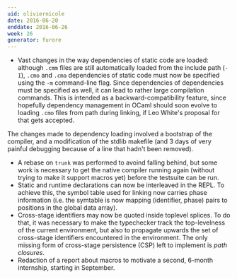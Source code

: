 ```yaml
---
uid: oliviernicole
date: 2016-06-20
enddate: 2016-06-26
week: 26
generator: furore
---
```


* Vast changes in the way dependencies of static code are loaded: although `.cmm` files are still automatically loaded from the include path (`-I`), `.cmo` and `.cma` dependencies of static code must now be specified using the `-m` command-line flag. Since dependencies of dependencies must be specified as well, it can lead to rather large compilation commands. This is intended as a backward-compatibility feature, since hopefully dependency management in OCaml should soon evolve to loading `.cmo` files from path during linking, if Leo White's proposal for that gets accepted.

The changes made to dependency loading involved a bootstrap of the compiler, and a modification of the stdlib makefile (and 3 days of very painful debugging because of a line that hadn't been removed).
* A rebase on `trunk` was performed to avoind falling behind, but some work is necessary to get the native compiler running again (without trying to make it support macros yet) before the testsuite can be run.
* Static and runtime declarations can now be interleaved in the REPL. To achieve this, the symbol table used for linking now carries phase information (i.e. the symtable is now mapping (identifier, phase) pairs to positions in the global data array).
* Cross-stage identifiers may now be quoted inside toplevel splices. To do that, it was necessary to make the typechecker track the top-levelness of the current environment, but also to propagate upwards the set of cross-stage identifiers encountered in the environment. The only missing form of cross-stage persistence (CSP) left to implement is *path closures*.
* Redaction of a report about macros to motivate a second, 6-month internship, starting in September.

